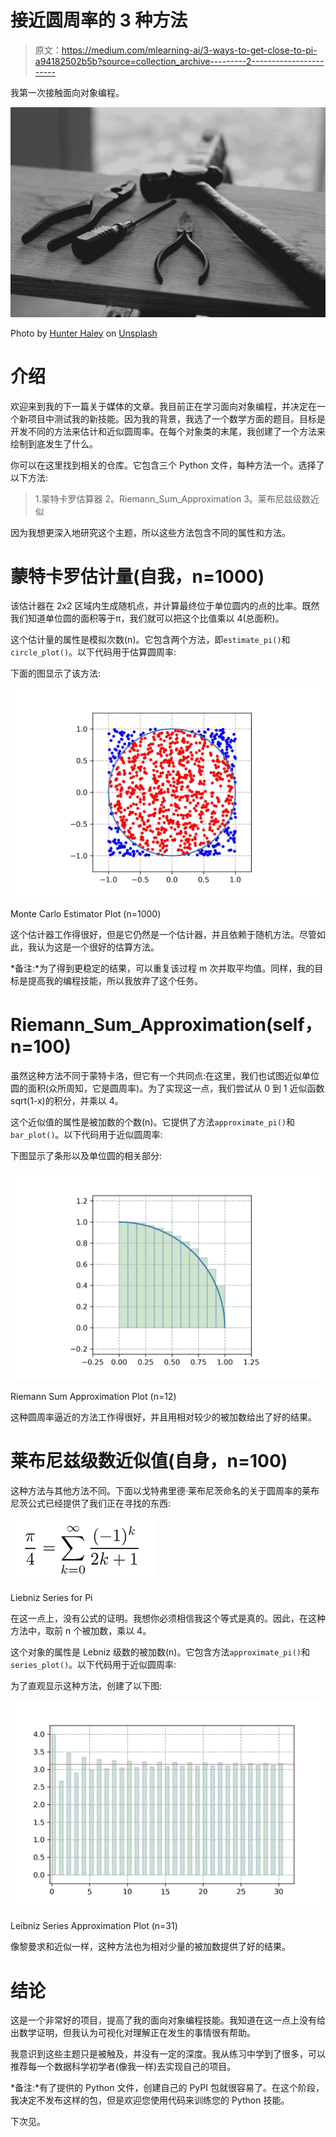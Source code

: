 # 接近圆周率的 3 种方法

> 原文：<https://medium.com/mlearning-ai/3-ways-to-get-close-to-pi-a94182502b5b?source=collection_archive---------2----------------------->

我第一次接触面向对象编程。

![](img/776b12efebc2b5f82321f04f64d153bf.png)

Photo by [Hunter Haley](https://unsplash.com/@hnhmarketing) on [Unsplash](https://unsplash.com/)

# 介绍

欢迎来到我的下一篇关于媒体的文章。我目前正在学习面向对象编程，并决定在一个新项目中测试我的新技能。因为我的背景，我选了一个数学方面的题目。目标是开发不同的方法来估计和近似圆周率。在每个对象类的末尾，我创建了一个方法来绘制到底发生了什么。

你可以在这里找到相关的仓库。它包含三个 Python 文件，每种方法一个。选择了以下方法:

> 1.蒙特卡罗估算器
> 2。Riemann_Sum_Approximation
> 3。莱布尼兹级数近似

因为我想更深入地研究这个主题，所以这些方法包含不同的属性和方法。

# 蒙特卡罗估计量(自我，n=1000)

该估计器在 2x2 区域内生成随机点，并计算最终位于单位圆内的点的比率。既然我们知道单位圆的面积等于π，我们就可以把这个比值乘以 4(总面积)。

这个估计量的属性是模拟次数(n)。它包含两个方法，即`estimate_pi()`和`circle_plot()`。以下代码用于估算圆周率:

下面的图显示了该方法:

![](img/ec013b7cb03daa46481adda993439ffb.png)

Monte Carlo Estimator Plot (n=1000)

这个估计器工作得很好，但是它仍然是一个估计器，并且依赖于随机方法。尽管如此，我认为这是一个很好的估算方法。

*备注:*为了得到更稳定的结果，可以重复该过程 m 次并取平均值。同样，我的目标是提高我的编程技能，所以我放弃了这个任务。

# Riemann_Sum_Approximation(self，n=100)

虽然这种方法不同于蒙特卡洛，但它有一个共同点:在这里，我们也试图近似单位圆的面积(众所周知，它是圆周率)。为了实现这一点，我们尝试从 0 到 1 近似函数 sqrt(1-x)的积分，并乘以 4。

这个近似值的属性是被加数的个数(n)。它提供了方法`approximate_pi()`和`bar_plot()`。以下代码用于近似圆周率:

下图显示了条形以及单位圆的相关部分:

![](img/8be629b77b6d6a684cf95c09cc32fbab.png)

Riemann Sum Approximation Plot (n=12)

这种圆周率逼近的方法工作得很好，并且用相对较少的被加数给出了好的结果。

# 莱布尼兹级数近似值(自身，n=100)

这种方法与其他方法不同。下面以戈特弗里德·莱布尼茨命名的关于圆周率的莱布尼茨公式已经提供了我们正在寻找的东西:

![](img/3b160029930081e014bcf147634ca48f.png)

Liebniz Series for Pi

在这一点上，没有公式的证明。我想你必须相信我这个等式是真的。因此，在这种方法中，取前 n 个被加数，乘以 4。

这个对象的属性是 Lebniz 级数的被加数(n)。它包含方法`approximate_pi()`和`series_plot()`。以下代码用于近似圆周率:

为了直观显示这种方法，创建了以下图:

![](img/3f563e2ddcb7239b586be043bd936de1.png)

Leibniz Series Approximation Plot (n=31)

像黎曼求和近似一样，这种方法也为相对少量的被加数提供了好的结果。

# 结论

这是一个非常好的项目，提高了我的面向对象编程技能。我知道在这一点上没有给出数学证明，但我认为可视化对理解正在发生的事情很有帮助。

我意识到这些主题只是被触及，并没有一定的深度。我从练习中学到了很多，可以推荐每一个数据科学初学者(像我一样)去实现自己的项目。

*备注:*有了提供的 Python 文件，创建自己的 PyPI 包就很容易了。在这个阶段，我决定不发布这样的包，但是欢迎您使用代码来训练您的 Python 技能。

下次见。